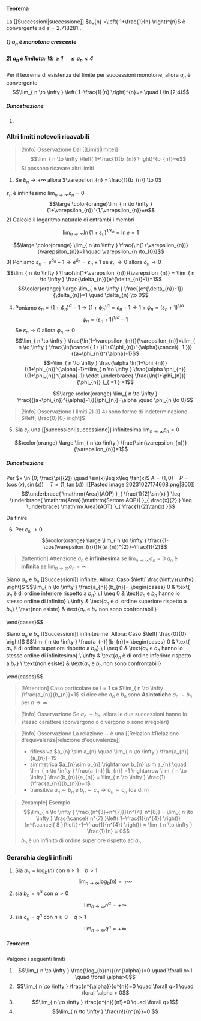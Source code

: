 #### Teorema
La [[Successioni|successione]] $a_{n} =\left( 1+\frac{1}{n} \right)^{n}$ è convergente ad $e=2.718281 \dots$
##### 1) $a_{n}$ è monotona crescente
##### 2) $a_{n}$ è limitata: $\forall n\geq 1 \quad\leq a_{n}<4$
Per il teorema di esistenza del limite per successioni monotone, allora $a_{n}$ è convergente
$$\lim_{ n \to \infty } \left( 1+\frac{1}{n} \right)^{n}=e \quad l \in [2;4)$$
##### Dimostrazione
1)



### Altri limiti notevoli ricavabili

>[!info] Osservazione
>Dal [[Limiti|limite]] 
>$$\lim_{ n \to \infty }\left( 1+\frac{1}{b_{n}} \right)^{b_{n}}=e$$
>Si possono ricavare altri limiti

1) Se $b_{n} \to + \infty$ allora $\varepsilon_{n} = \frac{1}{b_{n}} \to 0$

$\varepsilon_{n}$ è infinitesimo $\lim_{ n \to \infty } \varepsilon_{n} =0$
$$\large \color{orange}\lim_{ n \to \infty } (1+\varepsilon_{n})^{1/\varepsilon_{n}}=e$$
2) Calcolo il logaritmo naturale di entrambi i membri

$$\lim_{ n \to \infty } \ln(1+\varepsilon_{n})^{1/\varepsilon_{n}}=\ln e=1$$

$$\large \color{orange} \lim_{ n \to \infty } \frac{\ln(1+\varepsilon_{n})}{\varepsilon_{n}}=1 \quad \varepsilon_{n \to_{0}}$$
3) Poniamo $\varepsilon_{n} =e^{\delta_{n}}-1 \rightarrow e^{\delta_{n}} = \varepsilon_{n} +1$
se $\varepsilon_{n} \to 0$ allora $\delta_{n} \to 0$
$$\lim_{ n \to \infty } \frac{\ln(1+\varepsilon_{n})}{\varepsilon_{n}} = \lim_{ n \to \infty } \frac{\delta_{n}}{e^{\delta_{n}}-1}=1$$
$$\color{orange} \large \lim_{ n \to \infty } \frac{{e^{\delta_{n}}-1}}{\delta_{n}}=1 \quad \delta_{n} \to 0$$

4) Poniamo $\varepsilon_{n} =(1+ \phi_{n})^{\alpha}-1 \to (1+\phi_{n})^{\alpha}= \varepsilon_{n}+1 \to 1+ \phi_{n}=(\varepsilon_{n}+1)^{1/\alpha}$
$$\phi_{n}=(\varepsilon_{n}+1)^{1/\alpha}-1$$
Se $\varepsilon_{n} \to 0$ allora $\phi_{n} \to 0$
$$\lim_{ n \to \infty } \frac{\ln(1+\varepsilon_{n})}{\varepsilon_{n}}=\lim_{ n \to \infty } \frac{\ln(\cancel{ 1+ }(1+C\phi_{n})^{\alpha}\cancel{ -1 })}{(a+\phi_{n})^{\alpha}-1}$$
$$=\lim_{ n \to \infty } \frac{\alpha \ln(1+\phi_{n})}{(1+\phi_{n})^{\alpha}-1}=\lim_{ n \to \infty } \frac{\alpha \phi_{n}}{(1+\phi_{n})^{\alpha}-1} \cdot \underbrace{ \frac{\ln(1+\phi_{n})}{\phi_{n}} }_{ =1 } =1$$

	$$\large \color{orange} \lim_{ n \to \infty } \frac{{(a+\phi_{n})^{\alpha}-1}}{\phi_{n}}=\alpha \quad \phi_{n \to 0}$$

>[!info] Osservazione
>I limiti 2) 3) 4) sono forme di indeterminazione $\left[ \frac{0}{0} \right]$

5) Sia $\varepsilon_{n}$ una [[successioni|successione]] infinitesima $\lim_{ n \to \infty }\varepsilon_{n}=0$

$$\color{orange} \large \lim_{ n \to \infty } \frac{\sin(\varepsilon_{n})}{\varepsilon_{n}}=1$$
##### Dimostrazione
Per $x \in (0; \frac{\pi}{2}) \quad \sin(x)\leq x\leq \tan(x)$
$A = (1,0) \quad P = (\cos(x),\sin(x)) \quad T=(1,\tan(x))$
![[Pasted image 20231027174608.png|300]]
$$\underbrace{ \mathrm{Area}(AOP) }_{ \frac{1}{2}\sin(x) } \leq \underbrace{ \mathrm{Area}(\mathrm{Settore AOP}) }_{ \frac{x}{2} } \leq \underbrace{ \mathrm{Area}(AOT) }_{ \frac{1}{2}\tan(x) }$$

Da finire

6) Per $\varepsilon_{n} \to 0$
$$\color{orange} \large \lim_{ n \to \infty } \frac{{1-\cos(\varepsilon_{n})}}{(e_{n})^{2}}=\frac{1}{2}$$

>[!attention] Attenzione
> $a_{n}$ è **infinitesima** se $\lim_{ n \to \infty }a_{n}=0$
> $a_{n}$ è **infinita** se $\lim_{ n \to \infty } a_{n} = \infty$

Siano $a_{n}$ e $b_{n}$ [[Successioni]] infinite. Allora: 
Caso $\left[ \frac{\infty}{\infty} \right]$
$$\lim_{ n \to \infty } \frac{a_{n}}{b_{n}}= \begin{cases}
0 & \text{ $a_{n}$ è di ordine inferiore rispetto a $b_{n}$} \\
l \neq 0 & \text{$a_{n}$ e $b_{n}$ hanno lo stesso ordine di infinito} \\
\infty & \text{$a_{n}$ è di ordine superiore rispetto a $b_{n}$} \\
\text{non esiste} & \text{$a_{n}$ e $b_{n}$ non sono confrontabili}

\end{cases}$$

Siano $a_{n}$ e $b_{n}$ [[Successioni]] infinitesime. Allora: 
Caso $\left[ \frac{0}{0} \right]$
$$\lim_{ n \to \infty } \frac{a_{n}}{b_{n}}= \begin{cases}
0 & \text{ $a_{n}$ è di ordine superiore rispetto a $b_{n}$} \\
l \neq 0 & \text{$a_{n}$ e $b_{n}$ hanno lo stesso ordine di infinitesimo} \\
\infty & \text{$a_{n}$ è di ordine inferiore rispetto a $b_{n}$} \\
\text{non esiste} & \text{$a_{n}$ e $b_{n}$ non sono confrontabili}

\end{cases}$$

>[!Attention] Caso particolare
> se $l=1$
>  se $\lim_{ n \to \infty }\frac{a_{n}}{b_{n}}=1$ si dice che $a_{n}$ e $b_{n}$ sono **Asintotiche**
>  $a_{n} \sim b_{n}$ per $n \to \infty$

>[!info] Osservazione
>Se $a_{n} \sim b_{n}$, allora le due successioni hanno lo stesso carattere (convergono o divergono o sono irregolari)

>[!info] Osservazione
>La relazione $\sim$ è una [[Relazioni#Relazione d'equivalenza|relazione d'equivalenza]]
> - riflessiva $a_{n} \sim a_{n} \quad \lim_{ n \to \infty } \frac{a_{n}}{a_{n}}=1$
> - simmetrica $a_{n}\sim b_{n} \rightarrow b_{n} \sim a_{n} \quad \lim_{ n \to \infty } \frac{a_{n}}{b_{n}} =1 \rightarrow \lim_{ n \to \infty } \frac{b_{n}}{a_{n}} = \lim_{ n \to \infty } \frac{1}{\frac{a_{n}}{b_{n}}}=1$
> - transitiva $a_{n} \sim b_{n}$ e $b_{n} \sim c_{n} \rightarrow a_{n}\sim c_{n}$ (da dim)

>[!example] Esempio
> $$\lim_{ n \to \infty } \frac{{n^{3}+n^{7}}}{n^{4}-n^{8}} = \lim_{ n \to \infty } \frac{\cancel{ n^{7} }\left( 1+\frac{1}{n^{4}} \right)}{n^{\cancel{ 8 }}\left( -1+\frac{1}{n^{4}} \right)} = \lim_{ n \to \infty } \frac{1}{n} = 0$$
> $b_{n}$ è un infinito di ordine superiore rispetto ad $a_{n}$

### Gerarchia degli infiniti
1) Sia $a_{n} = \log_{b}(n)$ con $n \geq 1 \quad b>1$
$$\lim_{ n \to \infty } \log_{b}(n)= + \infty$$
2) sia $b_{n} = n^{\alpha}$ con $\alpha>0$
$$\lim_{ n \to \infty } n^{\alpha}= + \infty$$
3) sia $c_{n} = q^{n}$ con $n \geq 0 \quad q>1$
$$\lim_{ n \to \infty } q^{n}= + \infty$$

##### Teorema
Valgono i seguenti limiti
1) $$\lim_{ n \to \infty } \frac{\log_{b}(n)}{n^{\alpha}}=0 \quad \forall b>1 \quad \forall \alpha>0$$
2)  $$\lim_{ n \to \infty } \frac{n^{\alpha}}{q^{n}}=0 \quad \forall q>1 \quad \forall \alpha > 0$$
3) $$\lim_{ n \to \infty } \frac{q^{n}}{n!}=0 \quad \forall q>1$$
4) $$\lim_{ n \to \infty } \frac{n!}{n^{n}}=0 $$
